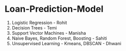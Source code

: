 # Loan-Prediction-Model

1. Logistic Regression - Rohit
2. Decision Trees - Temi 
3. Support Vector Machines - Manisha
4. Naive Bayes, Random Forest, Boosting - Sahiti
5. Unsupervised Learning - Kmeans, DBSCAN - Dhwani 
